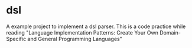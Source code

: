 # dsl
A example project to implement a dsl parser. This is a code practice while reading "Language Implementation Patterns: Create Your Own Domain-Specific and General Programming Languages"
